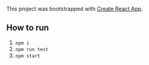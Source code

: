 This project was bootstrapped with [Create React App](https://github.com/facebook/create-react-app).

## How to run

1. `npm i`
2. `npm run test`
3. `npm start`
